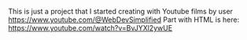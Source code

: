 This is just a project that I started creating with Youtube films by user
https://www.youtube.com/@WebDevSimplified
Part with HTML is here:
https://www.youtube.com/watch?v=BvJYXl2ywUE
